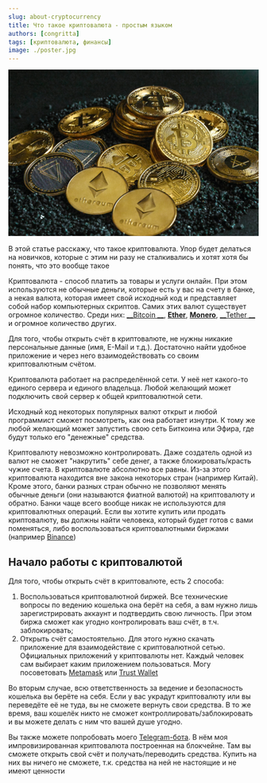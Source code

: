 ```yaml
---
slug: about-cryptocurrency
title: Что такое криптовалюта - простым языком
authors: [congritta]
tags: [криптовалюта, финансы]
image: ./poster.jpg
---
```


![](./poster.jpg)

В этой статье расскажу, что такое криптовалюта. Упор будет делаться на новичков, которые с этим ни разу не сталкивались
и хотят хотя бы понять, что это вообще такое

<!--truncate-->

Криптовалюта - способ платить за товары и услуги онлайн. При этом используются не обычные деньги, которые есть у вас на
счету в банке, а некая валюта, которая имеет свой исходный код и
представляет собой набор компьютерных скриптов. Самих этих валют существует огромное количество. Среди них: [__Bitcoin
__](https://bitcoin.org), [__Ether__](https://ethereum.org), [__Monero__](https://getmonero.org), [__Tether
__](https://tether.to) и огромное количество других.

Для того, чтобы открыть счёт в криптовалюте, не нужны никакие персональные данные (имя, E-Mail и т.д.). Достаточно найти
удобное приложение и через него взаимодействовать со своим криптовалютным счётом.

Криптовалюта работает на распределённой сети. У неё нет какого-то единого сервера и единого владельца. Любой желающий
может подключить свой сервер к общей криптовалютной сети.

Исходный код некоторых популярных валют открыт и любой программист сможет посмотреть, как она работает изнутри. К тому
же любой желающий может запустить свою сеть Биткоина или Эфира,
где будут только его "денежные" средства.

Криптовалюту невозможно контролировать. Даже создатель одной из валют не сможет "накрутить" себе денег, а также
блокировать/красть чужие счета. В криптовалюте абсолютно все равны. Из-за этого
криптовалюта находится вне закона некоторых стран (например Китай). Кроме этого, банки разных стран обычно не позволяют
менять обычные деньги (они называются фиатной валютой) на криптовалюту и обратно.
Банки чаще всего вообще никак не используются для криптовалютных операций. Если вы хотите купить или продать
криптовалюту, вы должны найти человека, который будет готов с вами поменяться, либо
воспользоваться криптовалютными биржами (например [Binance](https://binance.com))

## Начало работы с криптовалютой

Для того, чтобы открыть счёт в криптовалюте, есть 2 способа:

1. Воспользоваться криптовалютной биржей. Все технические вопросы по ведению кошелька она берёт на себя, а вам нужно
   лишь зарегистрировать аккаунт и подтвердить свою личность. При этом биржа сможет как угодно контролировать ваш счёт,
   в т.ч. заблокировать;
2. Открыть счёт самостоятельно. Для этого нужно скачать приложение для взаимодействие с криптовалютной сетью.
   Официальных приложений у криптовалюты нет. Каждый человек сам выбирает каким приложением пользоваться. Могу
   посоветовать [Metamask](https://metamask.io) или [Trust Wallet](https://trustwallet.com)

Во вторым случае, всю ответственность за ведение и безопасность кошелька вы берёте на себя. Если у вас украдут
криптовалюту или вы переведёте её не туда, вы не сможете вернуть свои средства. В то же время, ваш кошелёк никто не
сможет контроллировать/заблокировать и вы можете делать с ним что вашей душе угодно.

Вы также можете попробовать моего [Telegram-бота](https://t.me/congrittaBlockchainBot). В нём моя импровизированная
криптовалюта построенная на блокчейне. Там вы сможете
открыть свой счёт и получать/переводить средства. Купить на них вы ничего не сможете, т.к. средства на ней не настоящие
и не имеют ценности
